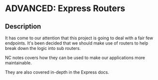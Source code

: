 # ADVANCED: Express Routers
## Description
It has come to our attention that this project is going to deal with a fair few endpoints. It's been decided that we should make use of routers to help break down the logic into sub routers.

NC notes covers how they can be used to make our applications more maintainable.

They are also covered in-depth in the Express docs.
